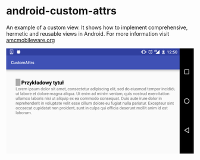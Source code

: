 # android-custom-attrs
An example of a custom view. It shows how to implement comprehensive, hermetic and reusable views in Android. For more information visit [amcmobileware.org](https://amcmobileware.org/android/blog/2016/09/11/custom-attributes/)

<img src="/android-custom-attrs.png" alt="Screenshot of the example of an custom view" width="550" />
